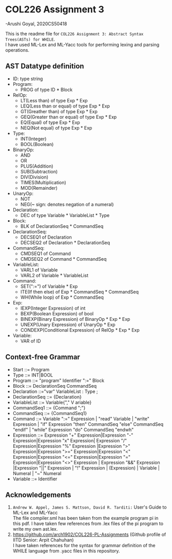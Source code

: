 # COL226 Assignment 3

-Arushi Goyal, 2020CS50418</br>

This is the readme file for ``` COL226 Assignment 3: Abstract Syntax Trees(ASTs) for WHILE ```.</br>
I have used ML-Lex and ML-Yacc tools for performing lexing and parsing operations.</br>

## AST Datatype definition

* ID: type string
* Program: 
  * PROG of type ID * Block
* RelOp:
  * LT(Less than) of type Exp * Exp
  * LEQ(Less than or equal) of type Exp * Exp
  * GT(Greather than) of type Exp * Exp
  * GEQ(Greater than or equal) of type Exp * Exp
  * EQ(Equal) of type Exp * Exp
  * NEQ(Not equal) of type Exp * Exp
* Type:
  * INT(Integer)
  * BOOL(Boolean)
* BinaryOp:
  * AND
  * OR
  * PLUS(Addition)
  * SUB(Subtraction)
  * DIV(Division)
  * TIMES(Multiplication)
  * MOD(Remainder)
* UnaryOp:
  * NOT
  * NEG(~ sign: denotes negation of a numeral)
* Declaration:
  * DEC of type Variable * VariableList * Type
* Block:
  * BLK of DeclarationSeq * CommandSeq
* DeclarationSeq:
  * DECSEQ1 of Declaration
  * DECSEQ2 of Declaration * DeclarationSeq
* CommandSeq:
  * CMDSEQ1 of Command
  * CMDSEQ2 of Command * CommandSeq
* VariableList:
  * VARL1 of Variable
  * VARL2 of Variable * VariableList
* Command:
  * SET(":=") of Variable * Exp
  * ITE(If then else) of Exp * CommandSeq * CommandSeq
  * WH(While loop) of Exp * CommandSeq
* Exp:
  * IEXP(Integer Expression) of int
  * BEXP(Boolean Expression) of bool
  * BINEXP(Binary Expression) of BinaryOp * Exp * Exp
  * UNEXP(Unary Expression) of UnaryOp * Exp
  * CONDEXP(Conditional Expression) of RelOp * Exp * Exp
* Variable: 
  * VAR of ID
 
 ## Context-free Grammar
 
 * Start ::= Program
 * Type ::= INT|BOOL
 * Program ::= "program" Identifier ":=" Block
 * Block ::= DeclarationSeq CommandSeq
 * Declaration ::="var" VariableList : Type ;
 * DeclarationSeq ::= {Declaration}
 * VariableList ::= Variable{"," V ariable} 
 * CommandSeq1 ::= {Command ";"}
 * CommandSeq ::= {CommandSeq1}
 * Command ::= Variable ":=" Expression | "read" Variable | "write" Expression | "if" Expression "then" CommandSeq "else" CommandSeq "endif" |
"while" Expression "do" CommandSeq "endwh"
 * Expression ::= Expression "+" Expression|Expression "-" Expression|Expression "x" Expression| Expression "/" Expression|Expression "%" Expression
 |Expression ">" Expression|Expression ">=" Expression|Expression "<" Expression|Expression "<=" Expression|Expression "=" Expression|Expression "<>" Expression
 | Expression "&&" Expression |Expression "||" Expression | "!" Expression | (Expression) | Variable | Numeral | "~" Numeral
* Variable ::= Identifier


 ## Acknowledgements
 
 1. ``` Andrew W. Appel, James S. Mattson, David R. Tarditi: ``` User's Guide to ML-Lex and ML-Yacc</br>
 The file compiler.sml has been taken from the example program pi in this pdf. I have taken few references from .lex files of the pi program to write my own ast.lex.
 2. https://github.com/arch1902/COL226-PL-Assignments (Github profile of IITD Senior: Arpit Chahuhan)</br>
 I have taken references for the syntax for grammar definition of the WHILE language from .yacc files in this repository.</br>
 
 
 
 
 
  
